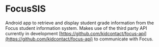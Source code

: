# FocusSIS

Android app to retrieve and display student grade information from the Focus student information system. Makes use of the third party API currently in development [https://github.com/kidcontact/focus-api](https://github.com/kidcontact/focus-api) to communicate with Focus.
